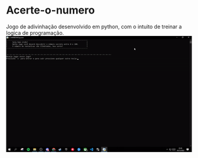 # Acerte-o-numero
Jogo de adivinhação desenvolvido em python, com o intuito de treinar a logica de programação.
<img src="https://raw.githubusercontent.com/viniciuszile/Acerte-o-numero/main/video.gif" width="600px">
